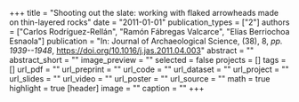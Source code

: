 +++
title = "Shooting out the slate: working with flaked arrowheads made on thin-layered rocks"
date = "2011-01-01"
publication_types = ["2"]
authors = ["Carlos Rodríguez-Rellán", "Ramón Fábregas Valcarce", "Elías Berriochoa Esnaola"]
publication = "In: Journal of Archaeological Science, (38), 8, _pp. 1939--1948_, https://doi.org/10.1016/j.jas.2011.04.003"
abstract = ""
abstract_short = ""
image_preview = ""
selected = false
projects = []
tags = []
url_pdf = ""
url_preprint = ""
url_code = ""
url_dataset = ""
url_project = ""
url_slides = ""
url_video = ""
url_poster = ""
url_source = ""
math = true
highlight = true
[header]
image = ""
caption = ""
+++
